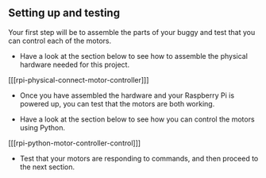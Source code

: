 ## Setting up and testing

Your first step will be to assemble the parts of your buggy and test that you can control each of the motors.

- Have a look at the section below to see how to assemble the physical hardware needed for this project.

[[[rpi-physical-connect-motor-controller]]]

- Once you have assembled the hardware and your Raspberry Pi is powered up, you can test that the motors are both working.

- Have a look at the section below to see how you can control the motors using Python.

[[[rpi-python-motor-controller-control]]]
	
- Test that your motors are responding to commands, and then proceed to the next section.
